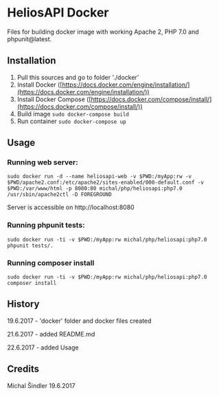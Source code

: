 # HeliosAPI Docker

Files for building docker image with working Apache 2, PHP 7.0 and phpunit@latest.

## Installation

1. Pull this sources and go to folder './docker'
2. Install Docker ([https://docs.docker.com/engine/installation/](https://docs.docker.com/engine/installation/))
3. Install Docker Compose ([https://docs.docker.com/compose/install/](https://docs.docker.com/compose/install/))
4. Build image `sudo docker-compose build`
5. Run container `sudo docker-compose up`

## Usage

### Running web server:

`sudo docker run -d --name heliosapi-web -v $PWD:/myApp:rw -v $PWD/apache2.conf:/etc/apache2/sites-enabled/000-default.conf -v $PWD:/var/www/html -p 8080:80 michal/php/heliosapi:php7.0 /usr/sbin/apache2ctl -D FOREGROUND`

Server is accessible on http://localhost:8080

### Running phpunit tests:

`sudo docker run -ti -v $PWD:/myApp:rw michal/php/heliosapi:php7.0 phpunit tests/.`

### Running composer install

`sudo docker run -ti -v $PWD:/myApp:rw michal/php/heliosapi:php7.0 composer install`

## History

19.6.2017 - 'docker' folder and docker files created

21.6.2017 - added README.md

22.6.2017 - added Usage

## Credits

Michal Šindler 19.6.2017